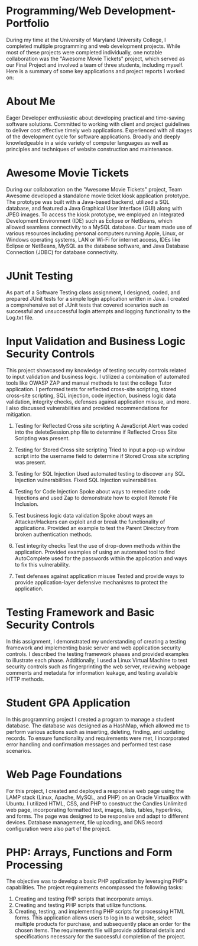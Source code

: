 # Programming/Web Development-Portfolio
During my time at the University of Maryland University College, I completed multiple programming and web development projects. While most of these projects were completed individually, one notable collaboration was the "Awesome Movie Tickets" project, which served as our Final Project and involved a team of three students, including myself. Here is a summary of some key applications and project reports I worked on:
# About Me
Eager Developer enthusiastic about developing practical and time-saving software solutions. Committed to working with client and project guidelines to deliver cost effective timely web applications. Experienced with all stages of the development cycle for software applications.  Broadly and deeply knowledgeable in a wide variety of computer languages as well as principles and techniques of website construction and maintenance.  
# Awesome Movie Tickets
During our collaboration on the "Awesome Movie Tickets" project, Team Awesome developed a standalone movie ticket kiosk application prototype. The prototype was built with a Java-based backend, utilized a SQL database, and featured a Java Graphical User Interface (GUI) along with JPEG images.
To access the kiosk prototype, we employed an Integrated Development Environment (IDE) such as Eclipse or NetBeans, which allowed seamless connectivity to a MySQL database. Our team made use of various resources including personal computers running Apple, Linux, or Windows operating systems, LAN or Wi-Fi for internet access, IDEs like Eclipse or NetBeans, MySQL as the database software, and Java Database Connection (JDBC) for database connectivity.
 
# JUnit Testing
As part of a Software Testing class assignment, I designed, coded, and prepared JUnit tests for a simple login application written in Java. I created a comprehensive set of JUnit tests that covered scenarios such as successful and unsuccessful login attempts and logging functionality to the Log.txt file.

# Input Validation and Business Logic Security Controls
This project showcased my knowledge of testing security controls related to input validation and business logic. I utilized a combination of automated tools like OWASP ZAP and manual methods to test the college Tutor application. I performed tests for reflected cross-site scripting, stored cross-site scripting, SQL injection, code injection, business logic data validation, integrity checks, defenses against application misuse, and more. I also discussed vulnerabilities and provided recommendations for mitigation.
1.	Testing for Reflected Cross site scripting
A  JavaScript Alert was coded into the deleteSession.php file to determine if Reflected Cross Site Scripting was present.

2.	Testing for Stored Cross site scripting
Tried to input a pop-up window script into the username field to determine if Stored Cross site scripting was present.

3.	Testing for SQL Injection
Used automated testing to discover any SQL Injection vulnerabilities.  Fixed SQL Injection vulnerabilities.

4.	Testing for Code Injection
Spoke about ways to remediate code Injections and used Zap to demonstrate how to exploit Remote File Inclusion.

5.	Test business logic data validation
Spoke about ways an Attacker/Hackers can exploit and or break the functionality of applications.  Provided an example to test the Parent Directory from broken authentication methods.

6.	Test integrity checks
Test the use of drop-down methods within the application.  Provided examples of using an automated tool to find AutoComplete used for the passwords within the application and ways to fix this vulnerability.

7.	Test defenses against application misuse
Tested and provide ways to provide application-layer defensive mechanisms to protect the application.

# Testing Framework and Basic Security Controls 
In this assignment, I demonstrated my understanding of creating a testing framework and implementing basic server and web application security controls. I described the testing framework phases and provided examples to illustrate each phase. Additionally, I used a Linux Virtual Machine to test security controls such as fingerprinting the web server, reviewing webpage comments and metadata for information leakage, and testing available HTTP methods.

# Student GPA Application
In this programming project I created a program to manage a student database. The database was designed as a HashMap, which allowed me to perform various actions such as inserting, deleting, finding, and updating records. To ensure functionality and requirements were met, I incorporated error handling and confirmation messages and performed test case scenarios.

# Web Page Foundations
For this project, I created and deployed a responsive web page using the LAMP stack (Linux, Apache, MySQL, and PHP) on an Oracle VirtualBox with Ubuntu. I utilized HTML, CSS, and PHP to construct the Candles Unlimited web page, incorporating formatted text, images, lists, tables, hyperlinks, and forms. The page was designed to be responsive and adapt to different devices. Database management, file uploading, and DNS record configuration were also part of the project.

# PHP: Arrays, Functions and Form Processing 
The objective was to develop a basic PHP application by leveraging PHP's capabilities. The project requirements encompassed the following tasks:
1. Creating and testing PHP scripts that incorporate arrays.
2. Creating and testing PHP scripts that utilize functions.
3.	Creating, testing, and implementing PHP scripts for processing HTML forms.
This application allows users to log in to a website, select multiple products for purchase, and subsequently place an order for the chosen items. The requirements file will provide additional details and specifications necessary for the successful completion of the project.

